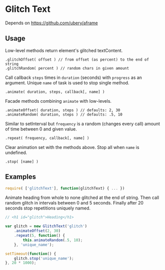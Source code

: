 # Glitch Text
Depends on https://github.com/ubery/aframe

## Usage
Low-level methods return element's glitched textContent.

```
.glitchOffset( offset ) // from offset (as percent) to the end of string
.glitchRandom( percent ) // random chars in given amount
```

Call callback `steps` times in `duration` (seconds) with `progress` as an argument. Unique `name` of task is used to stop single method.

```
.animate( duration, steps, callback[, name] )
```

Facade methods combining `animate` with low-levels.

```
.animateOffset( duration, steps ) // defaults: 2, 30
.animateRandom( duration, steps ) // defaults: .5, 10
```

Similar to setInterval but `frequency` is a random (changes every call) amount of time between 0 and given value.

```
.repeat( frequency, callback[, name] )
```

Clear animation set with the methods above. Stop all when `name` is undefined.

```
.stop( [name] )
```

## Examples

```javascript
require( ['glitchText'], function(glitchText) { ... })
```

Animate heading from whole to none glitched at the end of string. Then call random glitch in intervals between 0 and 5 seconds. Finally after 20 seconds stop repetitions uniquely named.

```javascript
// <h1 id="glitch">Heading</h1>

var glitch = new GlitchText('glitch')
    .animateOffset(2, 30)
    .repeat(5, function() {
        this.animateRandom(.5, 10);
    }, 'unique_name');

setTimeout(function() {
    glitch.stop('unique_name');
}, 20 * 1000);
```
